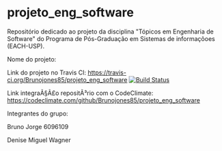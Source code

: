 # projeto_eng_software


Repositório dedicado ao projeto da disciplina "Tópicos em Engenharia de Software" do Programa de Pós-Graduação em Sistemas de informaçõoes (EACH-USP).

Nome do projeto:

Link do projeto no Travis CI: https://travis-ci.org/Brunojones85/projeto_eng_software
[![Build Status](https://travis-ci.org/Brunojones85/projeto_eng_software.svg?branch=master)](https://travis-ci.org/Brunojones85/projeto_eng_software)

Link integraÃ§Ã£o repositÃ³rio com o CodeClimate: https://codeclimate.com/github/Brunojones85/projeto_eng_software

Integrantes do grupo:

Bruno Jorge 6096109

Denise
Miguel
Wagner
